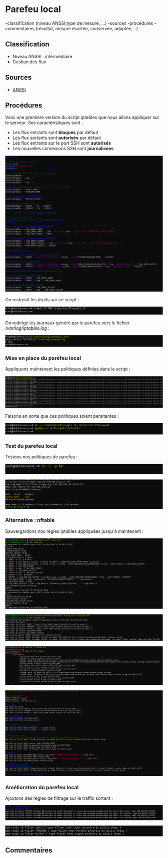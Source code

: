 # Parefeu local

-classification (niveau ANSSI,type de mesure,  ...)
    -sources
    -procédures
    -commentaires (résultat, mesure écartée, conservée, adaptée,...)

## Classification

* Niveau ANSSI : intermédiaire
* Gestion des flux


## Sources

* [ANSSI](https://www.ssi.gouv.fr/uploads/2016/01/linux_configuration-fr-v1.2.pdf)

## Procédures

Voici une première version du script iptables que nous allons appliquer sur le serveur. Ses caractéristiques sont :

* Les flux entrants sont **bloqués** par défaut
* Les flux sortants sont **autorisés** par défaut
* Les flux entrants sur le port SSH sont **autorisés**
* Les nouvelles connexions SSH sont **journalisées**

![](img/iptables_entrant/script_firewall.PNG)

On restreint les droits sur ce script :

![](img/iptables_entrant/droits_script_firewall.PNG)

On redirige les journaux généré par le parefeu vers le fichier _/var/log/iptables.log_ :

![](img/iptables_entrant/configuration_logging.PNG)

### Mise en place du parefeu local

Appliquons maintenant les politiques définies dans le script :

![](img/iptables_entrant/execution_firewall.PNG)

Faisons en sorte que ces politiques soient persitantes :

![](img/iptables_entrant/execution_auto_fw.PNG)

### Test du parefeu local

Testons nos politiques de parefeu :

![](img/iptables_entrant/test_part1.PNG)

![](img/iptables_entrant/test_part2.PNG)

### Alternative : nftable

Sauvergardons nos règles iptables appliquées jusqu'à maintenant :

![](img/convert_iptable2nftable/1_save_current_iptables_rules.PNG)



![](img/convert_iptable2nftable/2_convert_iptable_to_nftable.PNG)



![](img/convert_iptable2nftable/3_execute_nftable_rules.PNG)



![](img/convert_iptable2nftable/4_save_as_firewall.nft.PNG)

### Amélioration du parefeu local

Ajoutons des règles de filtrage sur le traffic sortant :

![](img/iptables_output/1_output_rules.PNG)

![](img/iptables_output/2_output_rules.PNG)



## Commentaires